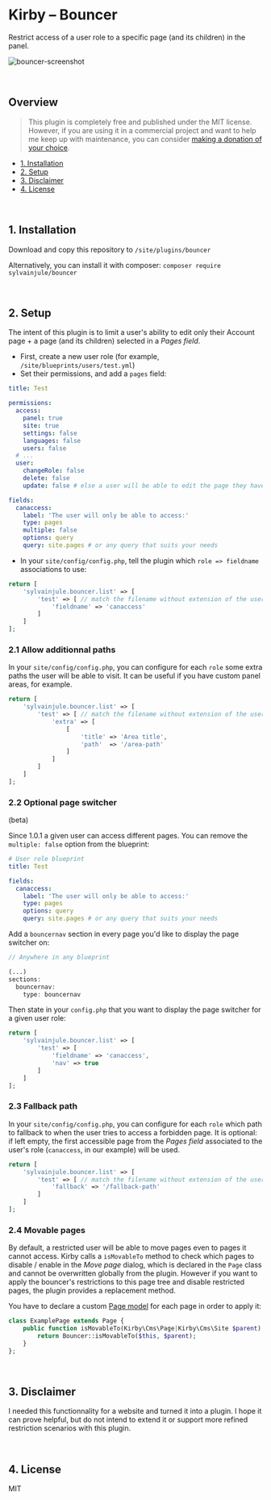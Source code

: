 # Kirby – Bouncer

Restrict access of a user role to a specific page (and its children) in the panel.

![bouncer-screenshot](https://user-images.githubusercontent.com/14079751/76368370-4c6ccc00-6330-11ea-92d3-9ac560cf037e.jpg)

<br/>

## Overview

> This plugin is completely free and published under the MIT license. However, if you are using it in a commercial project and want to help me keep up with maintenance, you can consider [making a donation of your choice](https://www.paypal.me/sylvainjl).

- [1. Installation](#1-installation)
- [2. Setup](#2-setup)
- [3. Disclaimer](#3-disclaimer)
- [4. License](#4-disclaimer)

<br/>

## 1. Installation

Download and copy this repository to ```/site/plugins/bouncer```

Alternatively, you can install it with composer: ```composer require sylvainjule/bouncer```

<br/>

## 2. Setup

The intent of this plugin is to limit a user's ability to edit only their Account page + a page (and its children) selected in a *Pages field*.

- First, create a new user role (for example, `/site/blueprints/users/test.yml`)
- Set their permissions, and add a `pages` field:

```yaml
title: Test

permissions:
  access:
    panel: true
    site: true
    settings: false
    languages: false
    users: false
  # ...
  user:
    changeRole: false
    delete: false
    update: false # else a user will be able to edit the page they have access to on their profile

fields:
  canaccess:
    label: 'The user will only be able to access:'
    type: pages
    multiple: false
    options: query
    query: site.pages # or any query that suits your needs
```

- In your `site/config/config.php`, tell the plugin which `role => fieldname` associations to use:

```php
return [
    'sylvainjule.bouncer.list' => [
        'test' => [ // match the filename without extension of the user blueprint
            'fieldname' => 'canaccess' 
        ]
    ]
];

```

### 2.1 Allow additionnal paths

In your `site/config/config.php`, you can configure for each `role` some extra paths the user will be able to visit. 
It can be useful if you have custom panel areas, for example.

```php
return [
    'sylvainjule.bouncer.list' => [
        'test' => [ // match the filename without extension of the user blueprint
            'extra' => [
                [
                    'title' => 'Area title',
                    'path'  => '/area-path'
                ]
            ]
        ]
    ]
];
```

### 2.2 Optional page switcher

(beta)

Since 1.0.1 a given user can access different pages. You can remove the `multiple: false` option from the blueprint:

```yaml
# User role blueprint
title: Test

fields:
  canaccess:
    label: 'The user will only be able to access:'
    type: pages
    options: query
    query: site.pages # or any query that suits your needs
```

Add a `bouncernav` section in every page you'd like to display the page switcher on:

```php
// Anywhere in any blueprint

(...)
sections:
  bouncernav:
    type: bouncernav
```

Then state in your `config.php` that you want to display the page switcher for a given user role:

```php
return [
    'sylvainjule.bouncer.list' => [
        'test' => [
            'fieldname' => 'canaccess',
            'nav' => true
        ]
    ]
];
```

### 2.3 Fallback path

In your `site/config/config.php`, you can configure for each `role` which path to fallback to when the user tries to access a forbidden page. 
It is optional: if left empty, the first accessible page from the *Pages field* associated to the user's role (`canaccess`, in our example) will be used.

```php
return [
    'sylvainjule.bouncer.list' => [
        'test' => [ // match the filename without extension of the user blueprint
            'fallback' => '/fallback-path'
        ]
    ]
];
```

### 2.4 Movable pages

By default, a restricted user will be able to move pages even to pages it cannot access. 
Kirby calls a `isMovableTo` method to check which pages to disable / enable in the *Move page* dialog, which is declared in the `Page` class and cannot be overwritten globally from the plugin.
However if you want to apply the bouncer's restrictions to this page tree and disable restricted pages, the plugin provides a replacement method.

You have to declare a custom [Page model](https://getkirby.com/docs/guide/templates/page-models#overriding-the-page-class) for each page in order to apply it:

```php
class ExamplePage extends Page {
    public function isMovableTo(Kirby\Cms\Page|Kirby\Cms\Site $parent): bool {
        return Bouncer::isMovableTo($this, $parent);
    }
};
```


<br/>

## 3. Disclaimer

I needed this functionnality for a website and turned it into a plugin. I hope it can prove helpful, but do not intend to extend it or support more refined restriction scenarios with this plugin.

<br/>

## 4. License

MIT
